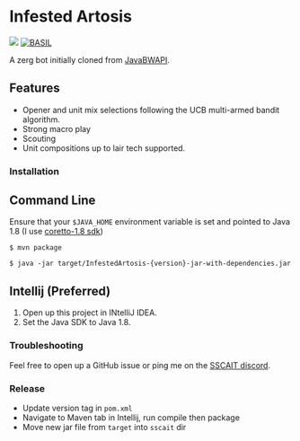 #  Infested Artosis

![](https://github.com/BradEwing/InfestedArtosis/actions/workflows/ci.yaml/badge.svg)
[![BASIL](https://img.shields.io/endpoint?url=https%3A//basil-badge-production.up.railway.app/badge/Infested%2520Artosis)](https://www.basil-ladder.net/ranking.html)

A zerg bot initially cloned from [JavaBWAPI](https://github.com/JavaBWAPI/jbwapi-java-template).

## Features

- Opener and unit mix selections following the UCB multi-armed bandit algorithm. 
- Strong macro play
- Scouting
- Unit compositions up to lair tech supported. 

### Installation

## Command Line

Ensure that your `$JAVA_HOME` environment variable is set and pointed to Java 1.8 (I use [coretto-1.8 sdk](https://docs.aws.amazon.com/corretto/latest/corretto-8-ug/downloads-list.html))
```
$ mvn package
```


```
$ java -jar target/InfestedArtosis-{version}-jar-with-dependencies.jar
```

## Intellij (Preferred)

1. Open up this project in INtelliJ IDEA.
2. Set the Java SDK to Java 1.8. 

### Troubleshooting

Feel free to open up a GitHub issue or ping me on the [SSCAIT discord](https://discord.gg/DWHudeXmJE).

### Release

- Update version tag in `pom.xml`
- Navigate to Maven tab in Intellij, run compile then package
- Move new jar file from `target` into `sscait` dir
